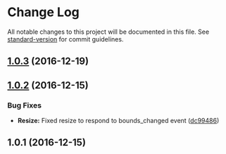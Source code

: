 # Change Log

All notable changes to this project will be documented in this file. See [standard-version](https://github.com/conventional-changelog/standard-version) for commit guidelines.

<a name="1.0.3"></a>
## [1.0.3](https://github.com/RishabhJain96/CanvasLayer/compare/v1.0.2...v1.0.3) (2016-12-19)



<a name="1.0.2"></a>
## [1.0.2](https://github.com/RishabhJain96/CanvasLayer/compare/v1.0.1...v1.0.2) (2016-12-15)


### Bug Fixes

* **Resize:** Fixed resize to respond to bounds_changed event ([dc99486](https://github.com/RishabhJain96/CanvasLayer/commit/dc99486))



<a name="1.0.1"></a>
## 1.0.1 (2016-12-15)
